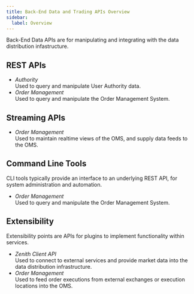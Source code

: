 ```yaml
---
title: Back-End Data and Trading APIs Overview
sidebar:
  label: Overview
---
```


Back-End Data APIs are for manipulating and integrating with the data distribution infastructure.

## REST APIs

* *Authority*\
  Used to query and manipulate User Authority data.
* *Order Management*\
  Used to query and manipulate the Order Management System.

## Streaming APIs

* *Order Management*\
  Used to maintain realtime views of the OMS, and supply data feeds to the OMS.

## Command Line Tools

CLI tools typically provide an interface to an underlying REST API, for system administration and automation.

* *Order Management*\
  Used to query and manipulate the Order Management System.

## Extensibility

Extensibility points are APIs for plugins to implement functionality within services.

* *Zenith Client API*\
  Used to connect to external services and provide market data into the data distribution infrastructure.
* *Order Management*\
  Used to feed order executions from external exchanges or execution locations into the OMS.
